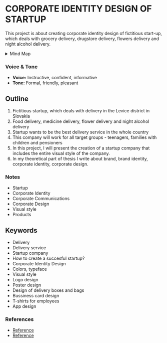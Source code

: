# CORPORATE IDENTITY DESIGN OF STARTUP

This project is about creating corporate identity design of fictitious start-up, which deals with grocery delivery, drugstore delivery, 
flowers delivery and night alcohol delivery.

<details>
  <summary>Mind Map</summary>

![Mind Map](mind_map.png)
</details>

### Voice & Tone
- **Voice:** Instructive, confident, informative
- **Tone:** Formal, friendly, pleasant

## Outline
1. Fictitious startup, which deals with delivery in the Levice district in Slovakia
2. Food delivery, medicine delivery, flower delivery and night alcohol delivery
3. Startup wants to be the best delivery service in the whole country
4. This company will work for all target groups - teenagers, families with children and pensioners
5. In this project, I will present the creation of a startup company that includes the entire visual style of the company.
6. In my theoretical part of thesis I write about brand, brand identity, corporate identity, corporate design.

### Notes
- Startup
- Corporate Identity
- Corporate Communications
- Corporate Design
- Visual style
- Products

## Keywords
- Delivery
- Delivery service
- Startup company
- How to create a succesful startup?
- Corporate Identity Design
- Colors, typeface
- Visual style
- Logo design
- Poster design
- Design of delivery boxes and bags
- Bussiness card design
- T-shirts for employees
- App design

### References
- [Reference](https://www.rohlik.cz/)
- [Reference](https://https://www.kosik.cz//)
